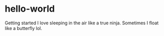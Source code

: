 # hello-world
Getting started
I love sleeping in the air like a true ninja.
Sometimes I float like a butterfly lol.
